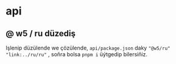 # api

## @ w5 / ru düzediş

Işlenip düzülende we çözülende, `api/package.json` daky `"@w5/ru"` `"link:../ru/ru"` , soňra bolsa `pnpm i` üýtgedip bilersiňiz.
